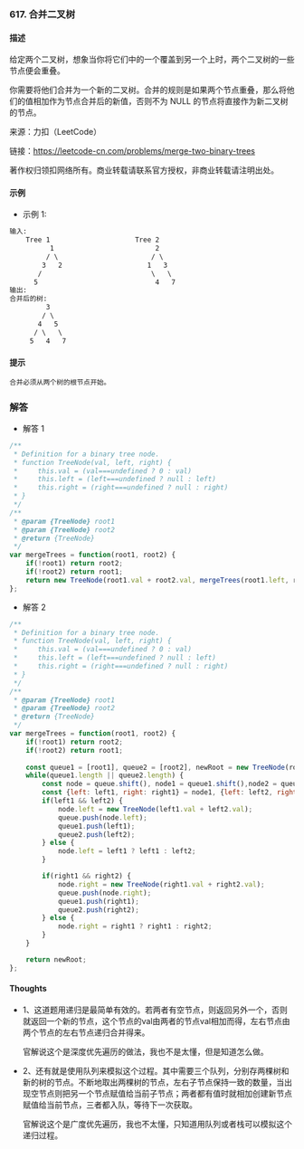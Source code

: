 ### 617. 合并二叉树

#### 描述

给定两个二叉树，想象当你将它们中的一个覆盖到另一个上时，两个二叉树的一些节点便会重叠。

你需要将他们合并为一个新的二叉树。合并的规则是如果两个节点重叠，那么将他们的值相加作为节点合并后的新值，否则不为 NULL 的节点将直接作为新二叉树的节点。

来源：力扣（LeetCode）

链接：https://leetcode-cn.com/problems/merge-two-binary-trees

著作权归领扣网络所有。商业转载请联系官方授权，非商业转载请注明出处。

#### 示例

+ 示例 1:
```md
输入: 
	Tree 1                     Tree 2                  
          1                         2                             
         / \                       / \                            
        3   2                     1   3                        
       /                           \   \                      
      5                             4   7                  
输出: 
合并后的树:
	     3
	    / \
	   4   5
	  / \   \ 
	 5   4   7
```


#### 提示
```md
合并必须从两个树的根节点开始。
```

### 解答

+ 解答 1
```js
/**
 * Definition for a binary tree node.
 * function TreeNode(val, left, right) {
 *     this.val = (val===undefined ? 0 : val)
 *     this.left = (left===undefined ? null : left)
 *     this.right = (right===undefined ? null : right)
 * }
 */
/**
 * @param {TreeNode} root1
 * @param {TreeNode} root2
 * @return {TreeNode}
 */
var mergeTrees = function(root1, root2) {
    if(!root1) return root2;
    if(!root2) return root1;
    return new TreeNode(root1.val + root2.val, mergeTrees(root1.left, root2.left), mergeTrees(root1.right, root2.right));
};
```

+ 解答 2
```js
/**
 * Definition for a binary tree node.
 * function TreeNode(val, left, right) {
 *     this.val = (val===undefined ? 0 : val)
 *     this.left = (left===undefined ? null : left)
 *     this.right = (right===undefined ? null : right)
 * }
 */
/**
 * @param {TreeNode} root1
 * @param {TreeNode} root2
 * @return {TreeNode}
 */
var mergeTrees = function(root1, root2) {
    if(!root1) return root2;
    if(!root2) return root1;
    
    const queue1 = [root1], queue2 = [root2], newRoot = new TreeNode(root1.val + root2.val), queue = [newRoot];
    while(queue1.length || queue2.length) {
        const node = queue.shift(), node1 = queue1.shift(),node2 = queue2.shift();
        const {left: left1, right: right1} = node1, {left: left2, right: right2} = node2;
        if(left1 && left2) {
            node.left = new TreeNode(left1.val + left2.val);
            queue.push(node.left);
            queue1.push(left1);
            queue2.push(left2);
        } else {
            node.left = left1 ? left1 : left2;
        }

        if(right1 && right2) {
            node.right = new TreeNode(right1.val + right2.val);
            queue.push(node.right);
            queue1.push(right1);
            queue2.push(right2);
        } else {
            node.right = right1 ? right1 : right2;
        }
    }

    return newRoot;
};
```


#### Thoughts

+ 1、这道题用递归是最简单有效的。若两者有空节点，则返回另外一个，否则就返回一个新的节点，这个节点的val由两者的节点val相加而得，左右节点由两个节点的左右节点递归合并得来。

  官解说这个是深度优先遍历的做法，我也不是太懂，但是知道怎么做。

+ 2、还有就是使用队列来模拟这个过程。其中需要三个队列，分别存两棵树和新的树的节点。不断地取出两棵树的节点，左右子节点保持一致的数量，当出现空节点则把另一个节点赋值给当前子节点；两者都有值时就相加创建新节点赋值给当前节点，三者都入队，等待下一次获取。
  
  官解说这个是广度优先遍历，我也不太懂，只知道用队列或者栈可以模拟这个递归过程。
